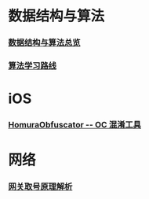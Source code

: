 # 数据结构与算法

### [数据结构与算法总览](https://imanarron.github.io/datastructoverview)

### [算法学习路线](https://imanarron.github.io/algorithmpath)


# iOS

### [HomuraObfuscator -- OC 混淆工具](https://imanarron.github.io/homuraobfuscator)

# 网络

### [网关取号原理解析](https://imanarron.github.io/oneloginprinciple)
